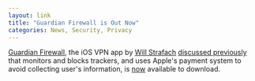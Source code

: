 ```yaml
---
layout: link
title: "Guardian Firewall is Out Now"
categories: News, Security, Privacy
---
```


[Guardian Firewall](https://guardianapp.com/), the iOS VPN app by [Will Strafach](https://twitter.com/chronic) [discussed previously](https://blog.robenkleene.com/2019/06/24/guardian-firewall-for-ios/) that monitors and blocks trackers, and uses Apple's payment system to avoid collecting user's information, is [now](https://twitter.com/guardianiosapp/status/1157471502796611586) available to download.


